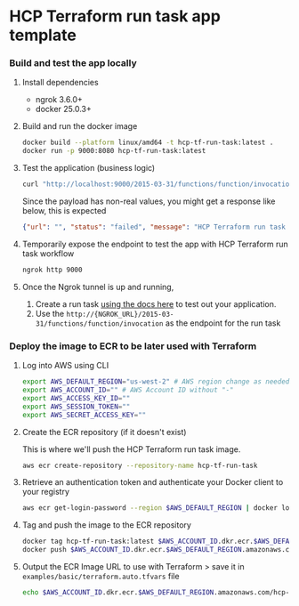 # HCP Terraform run task app template


### Build and test the app locally

1. Install dependencies

   * ngrok 3.6.0+
   * docker 25.0.3+

1. Build and run the docker image

    ```sh
    docker build --platform linux/amd64 -t hcp-tf-run-task:latest .
    docker run -p 9000:8080 hcp-tf-run-task:latest
    ```

1. Test the application (business logic)

    ```sh
    curl "http://localhost:9000/2015-03-31/functions/function/invocations" -d @payload.json
    ```

    Since the payload has non-real values, you might get a response like below, this is expected

    ```json
    {"url": "", "status": "failed", "message": "HCP Terraform run task failed, please look into the logs for more details.", "results": []}
    ```

1. Temporarily expose the endpoint to test the app with HCP Terraform run task workflow

    ```sh
    ngrok http 9000
    ```

1. Once the Ngrok tunnel is up and running,
   1. Create a run task [using the docs here](https://developer.hashicorp.com/terraform/cloud-docs/workspaces/settings/run-tasks#creating-a-run-task) to test out your application.
   1. Use the `http://{NGROK_URL}/2015-03-31/functions/function/invocation` as the endpoint for the run task


### Deploy the image to ECR to be later used with Terraform

1. Log into AWS using CLI

    ```sh
    export AWS_DEFAULT_REGION="us-west-2" # AWS region change as needed
    export AWS_ACCOUNT_ID="" # AWS Account ID without "-"
    export AWS_ACCESS_KEY_ID=""
    export AWS_SESSION_TOKEN=""
    export AWS_SECRET_ACCESS_KEY=""
    ```

1. Create the ECR repository (if it doesn't exist)

    This is where we'll push the HCP Terraform run task image.

    ```sh
    aws ecr create-repository --repository-name hcp-tf-run-task
    ```

1. Retrieve an authentication token and authenticate your Docker client to your registry

    ```sh
    aws ecr get-login-password --region $AWS_DEFAULT_REGION | docker login --username AWS --password-stdin $AWS_ACCOUNT_ID.dkr.ecr.$AWS_DEFAULT_REGION.amazonaws.com
    ```

1. Tag and push the image to the ECR repository

    ```sh
    docker tag hcp-tf-run-task:latest $AWS_ACCOUNT_ID.dkr.ecr.$AWS_DEFAULT_REGION.amazonaws.com/hcp-tf-run-task:latest
    docker push $AWS_ACCOUNT_ID.dkr.ecr.$AWS_DEFAULT_REGION.amazonaws.com/hcp-tf-run-task:latest
    ```

1. Output the ECR Image URL to use with Terraform > save it in `examples/basic/terraform.auto.tfvars` file

    ```sh
    echo $AWS_ACCOUNT_ID.dkr.ecr.$AWS_DEFAULT_REGION.amazonaws.com/hcp-tf-run-task:latest
    ```
